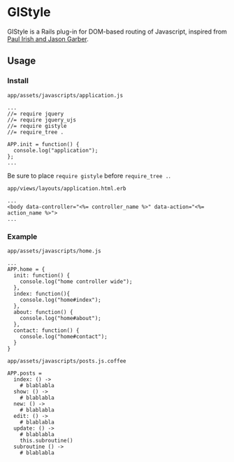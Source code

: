 # GIStyle

GIStyle is a Rails plug-in for DOM-based routing of Javascript, inspired from [Paul Irish and Jason Garber](http://paulirish.com/2009/markup-based-unobtrusive-comprehensive-dom-ready-execution/).

## Usage

### Install

`app/assets/javascripts/application.js`

    ...
    //= require jquery
    //= require jquery_ujs
    //= require gistyle
    //= require_tree .

    APP.init = function() {
      console.log("application");
    };
    ...

Be sure to place `require gistyle` before `require_tree .`.

`app/views/layouts/application.html.erb`

    ...
    <body data-controller="<%= controller_name %>" data-action="<%= action_name %>">
    ...

### Example

`app/assets/javascripts/home.js`

    ...
    APP.home = {
      init: function() {
        console.log("home controller wide");
      },
      index: function(){
        console.log("home#index");
      },
      about: function() {
        console.log("home#about");
      },
      contact: function() {
        console.log("home#contact");
      }
    }

`app/assets/javascripts/posts.js.coffee`

    APP.posts =
      index: () ->
        # blablabla
      show: () ->
        # blablabla
      new: () ->
        # blablabla
      edit: () ->
        # blablabla
      update: () ->
        # blablabla
        this.subroutine()
      subroutine () ->
        # blablabla